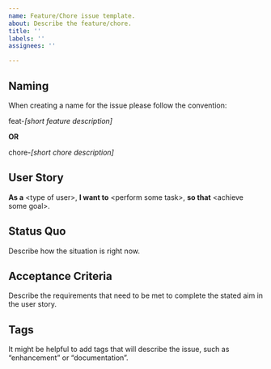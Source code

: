 ```yaml
---
name: Feature/Chore issue template.
about: Describe the feature/chore.
title: ''
labels: ''
assignees: ''

---
```


## Naming
When creating a name for the issue please follow the convention:

feat-*[short feature description]*

**OR**

chore-*[short chore description]*

## User Story
**As a** \<type of user\>, **I want to** \<perform some task\>, **so that** \<achieve some goal\>.

## Status Quo
Describe how the situation is right now.

## Acceptance Criteria
Describe the requirements that need to be met to complete the stated aim in the user story.

## Tags

It might be helpful to add tags that will describe the issue, such as “enhancement” or “documentation”.

